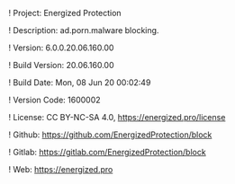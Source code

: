 ! Project: Energized Protection

! Description: ad.porn.malware blocking.

! Version: 6.0.0.20.06.160.00

! Build Version: 20.06.160.00

! Build Date: Mon, 08 Jun 20 00:02:49

! Version Code: 1600002

! License: CC BY-NC-SA 4.0, https://energized.pro/license

! Github: https://github.com/EnergizedProtection/block

! Gitlab: https://gitlab.com/EnergizedProtection/block


! Web: https://energized.pro
